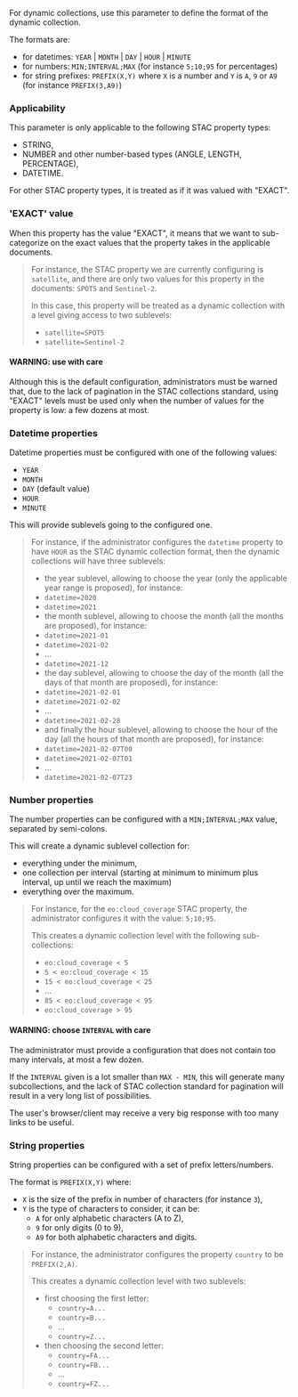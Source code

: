 For dynamic collections, use this parameter to define the format of the dynamic collection.

The formats are:
- for datetimes: `YEAR` | `MONTH` | `DAY` | `HOUR` | `MINUTE`
- for numbers: `MIN;INTERVAL;MAX` 
  (for instance `5;10;95` for percentages)
- for string prefixes: `PREFIX(X,Y)` where `X` is a number and `Y` is `A`, `9` or `A9` 
  (for instance `PREFIX(3,A9)`) 

### Applicability

This parameter is only applicable to the following STAC property types:
- STRING,
- NUMBER and other number-based types (ANGLE, LENGTH, PERCENTAGE),
- DATETIME.

For other STAC property types, it is treated as if it was valued with "EXACT".

### 'EXACT' value

When this property has the value "EXACT", it means that we want to sub-categorize on the
exact values that the property takes in the applicable documents.

> For instance, the STAC property we are currently configuring is `satellite`,
and there are only two values for this property in the documents: `SPOT5` and `Sentinel-2`.
>
> In this case, this property will be treated as a dynamic collection with a level
> giving access to two sublevels:
> - `satellite=SPOT5`
> - `satellite=Sentinel-2`

#### WARNING: use with care

Although this is the default configuration, administrators must be warned
that, due to the lack of pagination in the STAC collections standard, using
"EXACT" levels must be used only when the number of values for the property is low:
a few dozens at most.

### Datetime properties

Datetime properties must be configured with one of the following values:
- `YEAR`
- `MONTH`
- `DAY` (default value)
- `HOUR`
- `MINUTE`

This will provide sublevels going to the configured one.

> For instance, if the administrator configures the `datetime` property to have `HOUR` as
the STAC dynamic collection format, then the dynamic collections will have three
sublevels:
>
> - the year sublevel, allowing to choose the year (only the applicable year range is proposed), 
>  for instance:
>  - `datetime=2020`
>  - `datetime=2021`
> - the month sublevel, allowing to choose the month (all the months are proposed),
>  for instance:
>  - `datetime=2021-01`
>  - `datetime=2021-02`
>  - ...
>  - `datetime=2021-12`
> - the day sublevel, allowing to choose the day of the month (all the days of that month are proposed),
>  for instance:
>  - `datetime=2021-02-01`
>  - `datetime=2021-02-02`
>  - ...
>  - `datetime=2021-02-28`
> - and finally the hour sublevel, allowing to choose the hour of the day (all the hours of that month are proposed),
>  for instance:
>  - `datetime=2021-02-07T00`
>  - `datetime=2021-02-07T01`
>  - ...
>  - `datetime=2021-02-07T23`

### Number properties

The number properties can be configured with a `MIN;INTERVAL;MAX` value, separated by semi-colons.

This will create a dynamic sublevel collection for:
- everything under the minimum,
- one collection per interval (starting at minimum to minimum plus interval, up until we reach the maximum)
- everything over the maximum.

> For instance, for the `eo:cloud_coverage` STAC property, the administrator configures
> it with the value: `5;10;95`.
> 
> This creates a dynamic collection level with the following sub-collections:
> - `eo:cloud_coverage < 5`
> - `5 < eo:cloud_coverage < 15`
> - `15 < eo:cloud_coverage < 25` 
> - ...
> - `85 < eo:cloud_coverage < 95` 
> - `eo:cloud_coverage > 95` 

#### WARNING: choose `INTERVAL` with care

The administrator must provide a configuration that does not contain too many intervals,
at most a few dozen.

If the `INTERVAL` given is a lot smaller than `MAX - MIN`, this will generate many
subcollections, and the lack of STAC collection standard for pagination will result
in a very long list of possibilities.

The user's browser/client may receive a very big response with too many links to be useful.

### String properties

String properties can be configured with a set of prefix letters/numbers.

The format is `PREFIX(X,Y)` where:
- `X` is the size of the prefix in number of characters (for instance `3`),
- `Y` is the type of characters to consider, it can be:
  - `A` for only alphabetic characters (A to Z),
  - `9` for only digits (0 to 9),
  - `A9` for both alphabetic characters and digits.

> For instance, the administrator configures the property `country` to be `PREFIX(2,A)`.
>
> This creates a dynamic collection level with two sublevels:
> - first choosing the first letter:
>   - `country=A...`
>   - `country=B...`
>   - ...
>   - `country=Z...` 
> - then choosing the second letter:
>   - `country=FA...`
>   - `country=FB...`
>   - ...
>   - `country=FZ...` 

